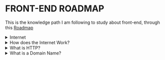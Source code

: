 # FRONT-END ROADMAP
This is the knowledge path I am following to study about front-end, through this [Roadmap](https://roadmap.sh/frontend)


<details>
<summary>Internet</summary>
<br>
<!-- <details>
<summary> --> ✔ Learn How the Web Works</br><!-- </summary>
<h5>Introduction</h5>
✔ Introduction <br/>
<h5>Terminology</h5>
✔ Understanding Client & Server <br/>
✔ Client-Server Communications <br/>
✔ Understanding Web Hosting <br/>
✔ Understanding Domain Names <br/>
✔ A Deeper Look at Browsers <br/>
✔ Web Technologies <br/>
✔ Web Technology Quiz <br/>
<h5>File Management</h5>
✔ Understanding Files & Folders <br/>
✔ Files on Mac <br/>
✔ Install Visual Studio Code (VSCode) on Mac <br/>
✔ Files on Windows <br/>
✔ Install Visual Studio Code (VSCode) on Windows <br/>
<h5>Loading Files in the Browser</h5>
✔ Folders on Windows <br/>
✔ Opening Files in the Browser on Windows <br/>
✔ Folders on Mac <br/>
✔ Opening Files in the Browser on Mac <br/>
✔ Naming Conventions <br/>
✔ Loading CSS, JavaScript, & Images in Web Pages <br/>
✔ Nested Folders & Files <br/>
✔ File Path Exercises <br/>
✔ Using CodePen <br/>
✔ Moving Code Into CodePen <br/>
✔ Moving Code Out of Codepen <br/>
<h5>Wrap Up</h5>
✔ Wrapping Up<br/>
</details> -->
✔ How does the Internet Work?<br/>
✔ The Internet Explained<br/>
✔ How does the Internet Work?<br/>
<!-- ❌ Read -->
✔ Introduction to Internet<br/>
✔ How does the Internet work?<br/>
✔ How the Internet Works in 5 Minutes<br/>
</details>

<details>
<summary>How does the Internet Work?</summary>
<br>
✔ Introduction to Internet <br/>
✔ How does the Internet Work? <br/>
✔ How Does the Internet Work? MDN Docs <br/>
✔ How does the Internet work? <br/>
✔ How the Internet Works in 5 Minutes <br/>
</details>

<details>
<summary>What is HTTP?</summary>
<br>
✔ Everything you need to know about HTTP <br/>
✔ What is HTTP? <br/>
✔ How HTTPS Works …in a comic! <br/>
✔ An overview of HTTP <br/>
✔ HTTP/3 From A To Z: Core Concepts <br/>
✔ HTTP/3 Is Now a Standard: Why Use It and How to Get Started <br/>
✔ HTTP Crash Course & Exploration  <br/>
</details>

<details>
<summary>What is a Domain Name?</summary>
<br>
❌ What is a Domain Name? <br/>
❌ What is a Domain Name? | Domain name vs. URL <br/>
❌ A Beginners Guide to How Domain Names Work <br/>
